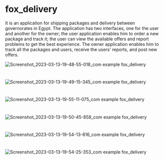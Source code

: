 # fox_delivery

It is an application for shipping packages and delivery between governorates in Egypt.
The application has two interfaces, one for the user and another for the owner; the user 
application enables him to order a new package and track it; the user can view the 
available offers and report problems to get the best experience.
The owner application enables him to track all the packages and users, receive the users' 
reports, and post new offers.


![Screenshot_2023-03-13-19-48-55-018_com example fox_delivery](https://user-images.githubusercontent.com/52718382/224788679-edf92e8c-740b-4b7e-9e1d-cf73a7d3a78d.jpg)
#
![Screenshot_2023-03-13-19-49-15-345_com example fox_delivery](https://user-images.githubusercontent.com/52718382/224788715-3c507f77-8d47-4153-840d-4cc21ab235b6.jpg)
#
![Screenshot_2023-03-13-19-55-11-075_com example fox_delivery](https://user-images.githubusercontent.com/52718382/224788746-bf491d1f-b2d3-4821-9dc2-c682993d0452.jpg)
#
![Screenshot_2023-03-13-19-50-45-858_com example fox_delivery](https://user-images.githubusercontent.com/52718382/224788776-e4b06ee5-7b2c-4b7f-9b0d-94c2a893080d.jpg)
#
![Screenshot_2023-03-13-19-54-13-816_com example fox_delivery](https://user-images.githubusercontent.com/52718382/224788791-bc5a6511-49b6-4c53-b83e-5760aaf64979.jpg)
#
![Screenshot_2023-03-13-19-54-25-353_com example fox_delivery](https://user-images.githubusercontent.com/52718382/224788819-7d159b0d-4e49-499b-aa47-9fa3f59caadb.jpg)
#

